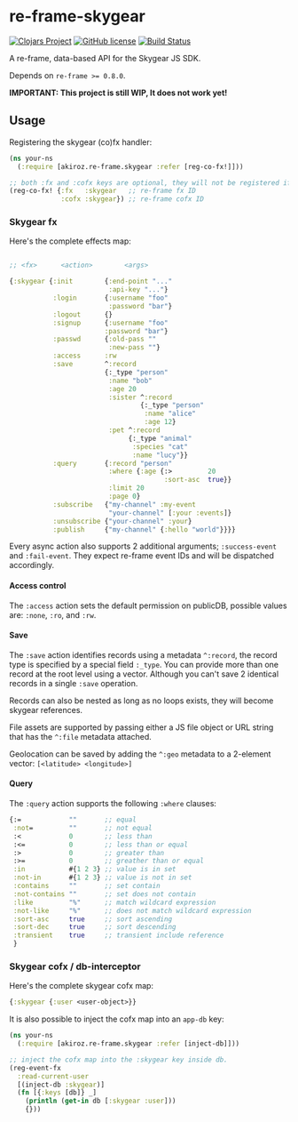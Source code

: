 # re-frame-skygear

[![Clojars Project](https://img.shields.io/clojars/v/akiroz.re-frame/skygear.svg)](https://clojars.org/akiroz.re-frame/skygear)
[![GitHub license](https://img.shields.io/badge/license-MIT-blue.svg)](https://raw.githubusercontent.com/akiroz/re-frame-skygear/master/LICENSE)
[![Build Status](https://travis-ci.org/akiroz/re-frame-skygear.svg?branch=master)](https://travis-ci.org/akiroz/re-frame-skygear)


A re-frame, data-based API for the Skygear JS SDK.

Depends on `re-frame >= 0.8.0`. 

**IMPORTANT: This project is still WIP, It does not work yet!**

## Usage

Registering the skygear (co)fx handler:

```clojure
(ns your-ns
  (:require [akiroz.re-frame.skygear :refer [reg-co-fx!]]))

;; both :fx and :cofx keys are optional, they will not be registered if unspecified.
(reg-co-fx! {:fx   :skygear   ;; re-frame fx ID
             :cofx :skygear}) ;; re-frame cofx ID

```

### Skygear fx

Here's the complete effects map:

```clojure

;; <fx>      <action>        <args>

{:skygear {:init        {:end-point "..."
                         :api-key "..."}
           :login       {:username "foo"
                         :password "bar"}
           :logout      {}
           :signup      {:username "foo"
                        :password "bar"}
           :passwd      {:old-pass ""
                         :new-pass ""}
           :access      :rw
           :save        ^:record
                        {:_type "person"
                         :name "bob"
                         :age 20
                         :sister ^:record
                                 {:_type "person"
                                  :name "alice"
                                  :age 12}
                         :pet ^:record
                              {:_type "animal"
                               :species "cat"
                               :name "lucy"}}
           :query       {:record "person"
                         :where {:age {:>         20
                                       :sort-asc  true}}
                         :limit 20
                         :page 0}
           :subscribe   {"my-channel" :my-event
                         "your-channel" [:your :events]}
           :unsubscribe {"your-channel" :your}
           :publish     {"my-channel" {:hello "world"}}}}
```

Every async action also supports 2 additional arguments; `:success-event` and `:fail-event`.
They expect re-frame event IDs and will be dispatched accordingly.

#### Access control
The `:access` action sets the default permission on publicDB,
possible values are: `:none`, `:ro`, and `:rw`.

#### Save
The `:save` action identifies records using a metadata `^:record`,
the record type is specified by a special field `:_type`.
You can provide more than one record at the root level using a vector.
Although you can't save 2 identical records in a single `:save` operation.

Records can also be nested as long as no loops exists,
they will become skygear references.

File assets are supported by passing either a JS file object
or URL string that has the `^:file` metadata attached.

Geolocation can be saved by adding the `^:geo` metadata to a 
2-element vector: `[<latitude> <longitude>]`

#### Query
The `:query` action supports the following `:where` clauses:

```clojure
{:=            ""       ;; equal
 :not=         ""       ;; not equal
 :<            0        ;; less than
 :<=           0        ;; less than or equal
 :>            0        ;; greater than
 :>=           0        ;; greather than or equal
 :in           #{1 2 3} ;; value is in set
 :not-in       #{1 2 3} ;; value is not in set
 :contains     ""       ;; set contain
 :not-contains ""       ;; set does not contain
 :like         "%"      ;; match wildcard expression
 :not-like     "%"      ;; does not match wildcard expression
 :sort-asc     true     ;; sort ascending
 :sort-dec     true     ;; sort descending
 :transient    true     ;; transient include reference
 }
```


### Skygear cofx / db-interceptor

Here's the complete skygear cofx map:

```clojure
{:skygear {:user <user-object>}}

```

It is also possible to inject the cofx map into an `app-db` key:


```clojure
(ns your-ns
  (:require [akiroz.re-frame.skygear :refer [inject-db]]))

;; inject the cofx map into the :skygear key inside db.
(reg-event-fx
  :read-current-user
  [(inject-db :skygear)]
  (fn [{:keys [db]} _]
    (println (get-in db [:skygear :user]))
    {}))

```
